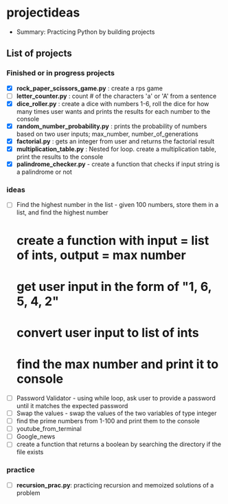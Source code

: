 # projectideas
- Summary: Practicing Python by building projects 


## List of projects

### Finished or in progress projects
- [x] **rock_paper_scissors_game.py** : create a rps game 
- [ ] **letter_counter.py** : count # of the characters 'a' or 'A' from a sentence  
- [x] **dice_roller.py** : create a dice with numbers 1-6, roll the dice for how many times user wants and prints the results for each number to the console 
- [x] **random_number_probability.py** : prints the probability of numbers based on two user inputs; max_number, number_of_generations
- [x] **factorial.py** : gets an integer from user and returns the factorial result 
- [x] **multiplication_table.py** : Nested for loop. create a multiplication table, print the results to the console
- [x] **palindrome_checker.py** - create a function that checks if input string is a palindrome or not

### ideas

- [ ] Find the highest number in the list - given 100 numbers, store them in a list, and find the highest number
    # create a function with input = list of ints, output = max number
    # get user input in the form of "1, 6, 5, 4, 2"
    # convert user input to list of ints
    # find the max number and print it to console
- [ ] Password Validator - using while loop, ask user to provide a password until it matches the expected password
- [ ] Swap the values - swap the values of the two variables of type integer
- [ ] find the prime numbers from 1-100 and print them to the console
- [ ] youtube_from_terminal
- [ ] Google_news
- [ ] create a function that returns a boolean by searching the directory if the file exists
### practice
- [ ] **recursion_prac.py**: practicing recursion and memoized solutions of a problem

